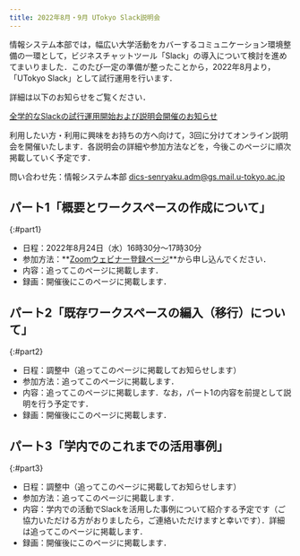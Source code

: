 ```yaml
---
title: 2022年8月・9月 UTokyo Slack説明会
---
```


情報システム本部では，幅広い大学活動をカバーするコミュニケーション環境整備の一環として，ビジネスチャットツール「Slack」の導入について検討を進めてまいりました．このたび一定の準備が整ったことから，2022年8月より，「UTokyo Slack」として試行運用を行います．

詳細は以下のお知らせをご覧ください．

<div class="box center"><a href="/notice/2022/0805-slack">全学的なSlackの試行運用開始および説明会開催のお知らせ</a></div>

利用したい方・利用に興味をお持ちの方へ向けて，3回に分けてオンライン説明会を開催いたします．各説明会の詳細や参加方法などを，今後このページに順次掲載していく予定です．

問い合わせ先：情報システム本部 <dics-senryaku.adm@gs.mail.u-tokyo.ac.jp>

## パート1「概要とワークスペースの作成について」  
{:#part1}

- 日程：2022年8月24日（水）16時30分～17時30分
- 参加方法：**[Zoomウェビナー登録ページ](https://u-tokyo-ac-jp.zoom.us/webinar/register/WN_AHCTJGkkSfunt0i4x2Varg)**から申し込んでください．
- 内容：追ってこのページに掲載します．
- 録画：開催後にこのページに掲載します．

## パート2「既存ワークスペースの編入（移行）について」  
{:#part2}

- 日程：調整中（追ってこのページに掲載してお知らせします）
- 参加方法：追ってこのページに掲載します．
- 内容：追ってこのページに掲載します．なお，パート1の内容を前提として説明を行う予定です．
- 録画：開催後にこのページに掲載します．

## パート3「学内でのこれまでの活用事例」  
{:#part3}

- 日程：調整中（追ってこのページに掲載してお知らせします）  
- 参加方法：追ってこのページに掲載します．
- 内容：学内での活動でSlackを活用した事例について紹介する予定です（ご協力いただける方がおりましたら，ご連絡いただけますと幸いです）．詳細は追ってこのページに掲載します．
- 録画：開催後にこのページに掲載します．
